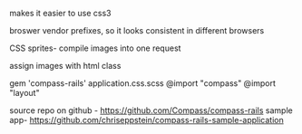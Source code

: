 makes it easier to use css3

broswer vendor prefixes, so it looks consistent in different browsers

CSS sprites- compile images into one request

assign images with html class

gem 'compass-rails'
application.css.scss
@import "compass"
@import "layout"

source repo on github - https://github.com/Compass/compass-rails
sample app- https://github.com/chriseppstein/compass-rails-sample-application
